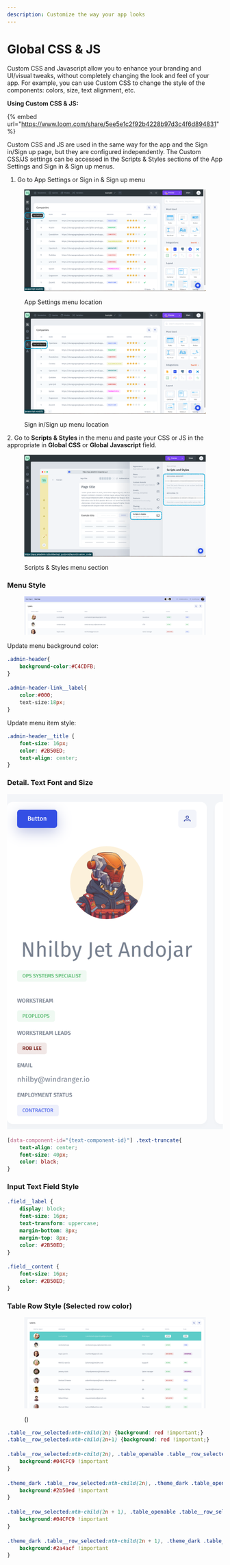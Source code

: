 ```yaml
---
description: Customize the way your app looks
---
```


# Global CSS & JS

Custom CSS and Javascript allow you to enhance your branding and UI/visual tweaks, without completely changing the look and feel of your app. For example, you can use Custom CSS to change the style of the components: colors,  size, text alignment, etc.

**Using Custom CSS & JS:**

{% embed url="https://www.loom.com/share/5ee5e1c2f92b4228b97d3c4f6d894831" %}

Custom CSS and JS are used in the same way for the app and the  Sign in/Sign up page, but they are configured independently. The Custom CSS/JS settings can be accessed in the Scripts & Styles sections of the App Settings and Sign in & Sign up menus.&#x20;

1. Go to App Settings or Sign in & Sign up menu

<figure><img src="../../.gitbook/assets/Снимок экрана 2023-04-11 в 20.17.53.png" alt=""><figcaption><p>App Settings menu location</p></figcaption></figure>

<figure><img src="../../.gitbook/assets/Снимок экрана 2023-04-11 в 20.14.21.png" alt=""><figcaption><p>Sign in/Sign up menu location</p></figcaption></figure>

2\. Go to **Scripts & Styles** in the menu and paste your CSS or JS in the appropriate in **Global CSS** or **Global Javascript** field.

<figure><img src="../../.gitbook/assets/Снимок экрана 2023-04-11 в 20.21.10.png" alt=""><figcaption><p>Scripts &#x26; Styles menu section</p></figcaption></figure>

### Menu Style

<figure><img src="../../.gitbook/assets/image (44).png" alt=""><figcaption></figcaption></figure>

Update menu background color:

```css
.admin-header{
    background-color:#C4CDFB;
}

.admin-header-link__label{
    color:#000;
    text-size:18px;
}
```

Update menu item style:

```css
.admin-header__title {
    font-size: 16px;
    color: #2B50ED;
    text-align: center;
}
```

### **Detail. Text Font and Size**

![](<../../.gitbook/assets/image (1) (1) (3).png>)

```css
[data-component-id="{text-component-id}"] .text-truncate{
    text-align: center;
    font-size: 40px;
    color: black;
}
```



### Input Text Field Style

```css
.field__label {
    display: block;
    font-size: 16px;
    text-transform: uppercase;
    margin-bottom: 8px;
    margin-top: 8px;
    color: #2B50ED;
}

.field__content {
    font-size: 16px;
    color: #2B50ED;
}
```

### Table Row Style (Selected row color)

<figure><img src="../../.gitbook/assets/image (2) (1) (3).png" alt=""><figcaption><p> ()</p></figcaption></figure>

```css
.table__row_selected:nth-child(2n) {background: red !important;}
.table__row_selected:nth-child(2n+1) {background: red !important;}

.table__row_selected:nth-child(2n), .table_openable .table__row_selected:hover:nth-child(2n) {
    background:#04CFC9 !important
}

.theme_dark .table__row_selected:nth-child(2n), .theme_dark .table_openable .table__row_selected:hover:nth-child(2n) {
    background:#2b50ed !important
}

.table__row_selected:nth-child(2n + 1), .table_openable .table__row_selected:hover:nth-child(2n + 1) {
    background:#04CFC9 !important
}

.theme_dark .table__row_selected:nth-child(2n + 1), .theme_dark .table_openable .table__row_selected:hover:nth-child(2n + 1) {
    background:#2a4acf !important
}
```
